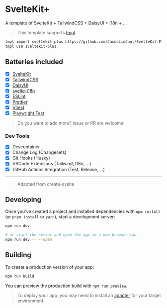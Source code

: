 # SvelteKit+

A template of SvelteKit + TailwindCSS + DaisyUI + I18n + ...

> This template supports [tmpl](https://github.com/JacobLinCool/tmpl).

```sh
tmpl import sveltekit-plus https://github.com/JacobLinCool/SvelteKit-Plus
tmpl use sveltekit-plus
```

## Batteries included

- [x] [SvelteKit](https://kit.svelte.dev/)
- [x] [TailwindCSS](https://tailwindcss.com/)
- [x] [DaisyUI](https://daisyui.com/)
- [x] [svelte-i18n](https://github.com/kaisermann/svelte-i18n)
- [x] [ESLint](https://eslint.org/)
- [x] [Prettier](https://prettier.io/)
- [x] [Vitest](https://vitest.dev)
- [x] [Playwright Test](https://playwright.dev/)

> Do you want to add more? Issue or PR are welcome!

### Dev Tools

- [x] Devcontainer
- [x] Change Log (Changesets)
- [x] Git Hooks (Husky)
- [x] VSCode Extensions (Tailwind, I18n, ...)
- [x] GitHub Actions Integration (Test, Release, ...)

---

> Adapted from create-svelte

## Developing

Once you've created a project and installed dependencies with `npm install` (or `pnpm install` or `yarn`), start a development server:

```bash
npm run dev

# or start the server and open the app in a new browser tab
npm run dev -- --open
```

## Building

To create a production version of your app:

```bash
npm run build
```

You can preview the production build with `npm run preview`.

> To deploy your app, you may need to install an [adapter](https://kit.svelte.dev/docs/adapters) for your target environment.
